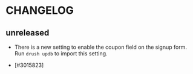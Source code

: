 # CHANGELOG

## unreleased

* There is a new setting to enable the coupon field on the signup form.
  Run `drush updb` to import this setting.

* [#3015823]
